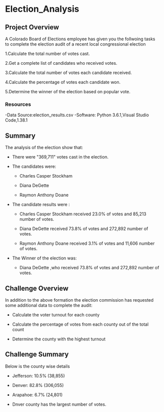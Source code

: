 # Election_Analysis

## Project Overview
A Colorado Board of Elections employee has given you the follwoing tasks to complete the election audit of a recent local congressional election

1.Calculate the total number of votes cast.

2.Get a complete list of candidates who received votes.

3.Calculate the total number of votes each candidate received.

4.Calculate the percentage of votes each candidate won.

5.Determine the winner of the election based on popular vote.

### Resources
-Data Source:election_results.csv
-Software: Python 3.6.1,Visual Studio Code,1.38.1

## Summary
The analysis of the election show that:

- There were "369,711" votes cast in the election.

- The candidates were:

  - Charles Casper Stockham
  
  - Diana DeGette
  
  - Raymon Anthony Doane
  
- The candidate results were :

  - Charles Casper Stockham received  23.0% of votes and 85,213 number of votes.
  
  - Diana DeGette received 73.8% of votes and 272,892 number of votes.
  
  - Raymon Anthony Doane received 3.1% of votes and 11,606 number of votes.
  
- The Winner of the election was:

  - Diana DeGette ,who received 73.8% of votes and 272,892 number of votes.
 
 ## Challenge Overview
 
In addition to the above formation the election commission has requested some additional data to complete the audit:

- Calculate the voter turnout for each county

- Calculate the percentage of votes from each county out of the total count

- Determine the county with the highest turnout

 
 ## Challenge Summary
 
 Below is the county wise details
 
 - Jefferson: 10.5% (38,855)
 
 - Denver: 82.8% (306,055)
 
 - Arapahoe: 6.7% (24,801)
 
 - Dnver county has the largest number of votes.
 
 
  

